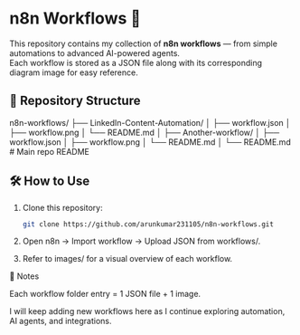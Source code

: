 # n8n Workflows 🚀

This repository contains my collection of **n8n workflows** — from simple automations to advanced AI-powered agents.  
Each workflow is stored as a JSON file along with its corresponding diagram image for easy reference.  

## 📂 Repository Structure

n8n-workflows/
├── LinkedIn-Content-Automation/
│ ├── workflow.json
│ ├── workflow.png
│ └── README.md
│
├── Another-workflow/
│ ├── workflow.json
│ ├── workflow.png
│ └── README.md
│
└── README.md # Main repo README

## 🛠 How to Use
1. Clone this repository:
   ```bash
   git clone https://github.com/arunkumar231105/n8n-workflows.git

2. Open n8n → Import workflow → Upload JSON from workflows/.

3. Refer to images/ for a visual overview of each workflow.

📌 Notes

Each workflow folder entry = 1 JSON file + 1 image.

I will keep adding new workflows here as I continue exploring automation, AI agents, and integrations.


